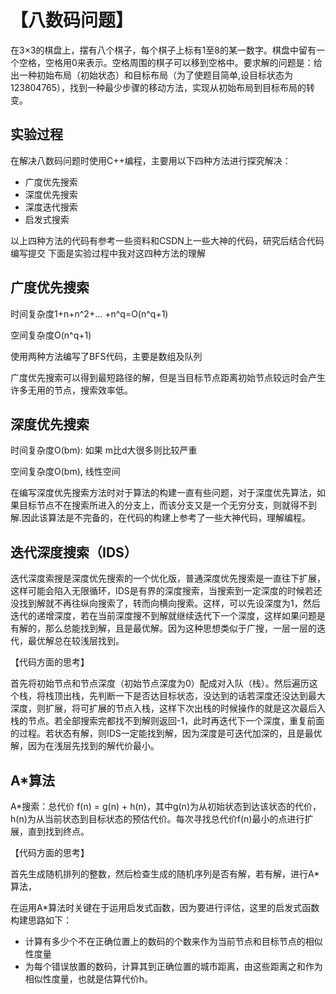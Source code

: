 【八数码问题】
=====
                 
在3×3的棋盘上，摆有八个棋子，每个棋子上标有1至8的某一数字。棋盘中留有一个空格，空格用0来表示。空格周围的棋子可以移到空格中。要求解的问题是：给出一种初始布局（初始状态）和目标布局（为了使题目简单,设目标状态为123804765），找到一种最少步骤的移动方法，实现从初始布局到目标布局的转变。

实验过程
--------
在解决八数码问题时使用C++编程，主要用以下四种方法进行探究解决：
* 广度优先搜索
* 深度优先搜索
* 深度迭代搜索
* 启发式搜索

以上四种方法的代码有参考一些资料和CSDN上一些大神的代码，研究后结合代码编写提交
下面是实验过程中我对这四种方法的理解

广度优先搜索
----------
时间复杂度1+n+n^2+… +n^q=O(n^q+1)

空间复杂度O(n^q+1)

使用两种方法编写了BFS代码，主要是数组及队列

广度优先搜索可以得到最短路径的解，但是当目标节点距离初始节点较远时会产生许多无用的节点，搜索效率低。

深度优先搜索
-------------
时间复杂度O(bm): 如果 m比d大很多则比较严重

空间复杂度O(bm), 线性空间

在编写深度优先搜索方法时对于算法的构建一直有些问题，对于深度优先算法，如果目标节点不在搜索所进入的分支上，而该分支又是一个无穷分支，则就得不到解.因此该算法是不完备的，在代码的构建上参考了一些大神代码，理解编程。

迭代深度搜索（IDS）
-------------
迭代深度索搜是深度优先搜索的一个优化版，普通深度优先搜索是一直往下扩展，这样可能会陷入无限循环，IDS是有界的深度搜索，当搜索到一定深度的时候若还没找到解就不再往纵向搜索了，转而向横向搜索。这样，可以先设深度为1，然后迭代的递增深度，若在当前深度搜不到解就继续迭代下一个深度，这样如果问题是有解的，那么总能找到解，且是最优解。因为这种思想类似于广搜，一层一层的迭代，最优解总在较浅层找到。

【代码方面的思考】

首先将初始节点和节点深度（初始节点深度为0）配成对入队（栈）。然后遍历这个栈，将栈顶出栈，先判断一下是否达目标状态，没达到的话若深度还没达到最大深度，则扩展，将可扩展的节点入栈，这样下次出栈的时候操作的就是这次最后入栈的节点。若全部搜索完都找不到解则返回-1，此时再迭代下一个深度，重复前面的过程。若状态有解，则IDS一定能找到解，因为深度是可迭代加深的，且是最优解，因为在浅层先找到的解代价最小。

A*算法
-------------
A*搜索：总代价 f(n) = g(n) + h(n)，其中g(n)为从初始状态到达该状态的代价，h(n)为从当前状态到目标状态的预估代价。每次寻找总代价f(n)最小的点进行扩展，直到找到终点。

【代码方面的思考】

首先生成随机排列的整数，然后检查生成的随机序列是否有解，若有解，进行A*算法，

在运用A*算法时关键在于运用启发式函数，因为要进行评估，这里的启发式函数构建思路如下：

* 计算有多少个不在正确位置上的数码的个数来作为当前节点和目标节点的相似性度量
* 为每个错误放置的数码，计算其到正确位置的城市距离，由这些距离之和作为相似性度量，也就是估算代价h。
